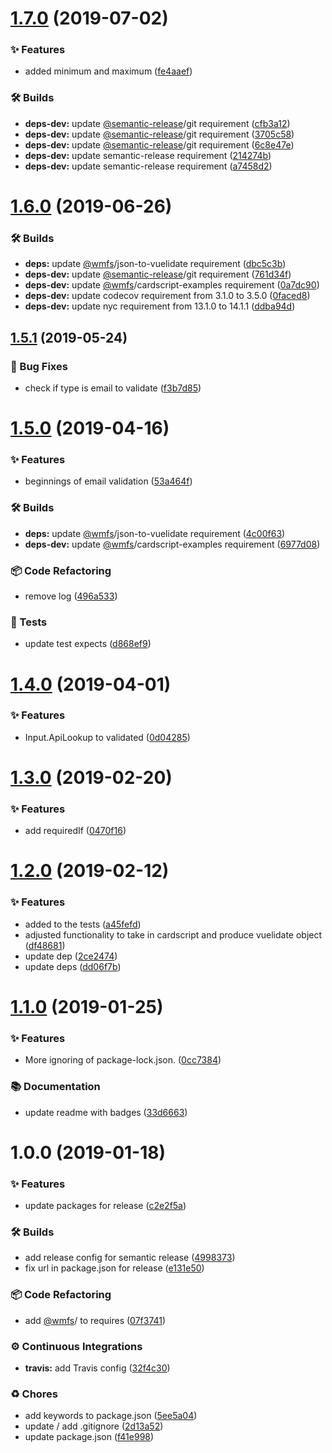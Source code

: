 # [1.7.0](https://github.com/wmfs/cardscript-to-vuelidate/compare/v1.6.0...v1.7.0) (2019-07-02)


### ✨ Features

* added minimum and maximum ([fe4aaef](https://github.com/wmfs/cardscript-to-vuelidate/commit/fe4aaef))


### 🛠 Builds

* **deps-dev:** update [@semantic-release](https://github.com/semantic-release)/git requirement ([cfb3a12](https://github.com/wmfs/cardscript-to-vuelidate/commit/cfb3a12))
* **deps-dev:** update [@semantic-release](https://github.com/semantic-release)/git requirement ([3705c58](https://github.com/wmfs/cardscript-to-vuelidate/commit/3705c58))
* **deps-dev:** update [@semantic-release](https://github.com/semantic-release)/git requirement ([6c8e47e](https://github.com/wmfs/cardscript-to-vuelidate/commit/6c8e47e))
* **deps-dev:** update semantic-release requirement ([214274b](https://github.com/wmfs/cardscript-to-vuelidate/commit/214274b))
* **deps-dev:** update semantic-release requirement ([a7458d2](https://github.com/wmfs/cardscript-to-vuelidate/commit/a7458d2))

# [1.6.0](https://github.com/wmfs/cardscript-to-vuelidate/compare/v1.5.1...v1.6.0) (2019-06-26)


### 🛠 Builds

* **deps:** update [@wmfs](https://github.com/wmfs)/json-to-vuelidate requirement ([dbc5c3b](https://github.com/wmfs/cardscript-to-vuelidate/commit/dbc5c3b))
* **deps-dev:** update [@semantic-release](https://github.com/semantic-release)/git requirement ([761d34f](https://github.com/wmfs/cardscript-to-vuelidate/commit/761d34f))
* **deps-dev:** update [@wmfs](https://github.com/wmfs)/cardscript-examples requirement ([0a7dc90](https://github.com/wmfs/cardscript-to-vuelidate/commit/0a7dc90))
* **deps-dev:** update codecov requirement from 3.1.0 to 3.5.0 ([0faced8](https://github.com/wmfs/cardscript-to-vuelidate/commit/0faced8))
* **deps-dev:** update nyc requirement from 13.1.0 to 14.1.1 ([ddba94d](https://github.com/wmfs/cardscript-to-vuelidate/commit/ddba94d))

## [1.5.1](https://github.com/wmfs/cardscript-to-vuelidate/compare/v1.5.0...v1.5.1) (2019-05-24)


### 🐛 Bug Fixes

* check if type is email to validate ([f3b7d85](https://github.com/wmfs/cardscript-to-vuelidate/commit/f3b7d85))

# [1.5.0](https://github.com/wmfs/cardscript-to-vuelidate/compare/v1.4.0...v1.5.0) (2019-04-16)


### ✨ Features

* beginnings of email validation ([53a464f](https://github.com/wmfs/cardscript-to-vuelidate/commit/53a464f))


### 🛠 Builds

* **deps:** update [@wmfs](https://github.com/wmfs)/json-to-vuelidate requirement ([4c00f63](https://github.com/wmfs/cardscript-to-vuelidate/commit/4c00f63))
* **deps-dev:** update [@wmfs](https://github.com/wmfs)/cardscript-examples requirement ([6977d08](https://github.com/wmfs/cardscript-to-vuelidate/commit/6977d08))


### 📦 Code Refactoring

* remove log ([496a533](https://github.com/wmfs/cardscript-to-vuelidate/commit/496a533))


### 🚨 Tests

* update test expects ([d868ef9](https://github.com/wmfs/cardscript-to-vuelidate/commit/d868ef9))

# [1.4.0](https://github.com/wmfs/cardscript-to-vuelidate/compare/v1.3.0...v1.4.0) (2019-04-01)


### ✨ Features

* Input.ApiLookup to validated ([0d04285](https://github.com/wmfs/cardscript-to-vuelidate/commit/0d04285))

# [1.3.0](https://github.com/wmfs/cardscript-to-vuelidate/compare/v1.2.0...v1.3.0) (2019-02-20)


### ✨ Features

* add requiredIf ([0470f16](https://github.com/wmfs/cardscript-to-vuelidate/commit/0470f16))

# [1.2.0](https://github.com/wmfs/cardscript-to-vuelidate/compare/v1.1.0...v1.2.0) (2019-02-12)


### ✨ Features

* added to the tests ([a45fefd](https://github.com/wmfs/cardscript-to-vuelidate/commit/a45fefd))
* adjusted functionality to take in cardscript and produce vuelidate object ([df48681](https://github.com/wmfs/cardscript-to-vuelidate/commit/df48681))
* update dep ([2ce2474](https://github.com/wmfs/cardscript-to-vuelidate/commit/2ce2474))
* update deps ([dd06f7b](https://github.com/wmfs/cardscript-to-vuelidate/commit/dd06f7b))

# [1.1.0](https://github.com/wmfs/cardscript-to-vuelidate/compare/v1.0.0...v1.1.0) (2019-01-25)


### ✨ Features

* More ignoring of package-lock.json. ([0cc7384](https://github.com/wmfs/cardscript-to-vuelidate/commit/0cc7384))


### 📚 Documentation

* update readme with badges ([33d6663](https://github.com/wmfs/cardscript-to-vuelidate/commit/33d6663))

# 1.0.0 (2019-01-18)


### ✨ Features

* update packages for release ([c2e2f5a](https://github.com/wmfs/cardscript-to-vuelidate/commit/c2e2f5a))


### 🛠 Builds

* add release config for semantic release ([4998373](https://github.com/wmfs/cardscript-to-vuelidate/commit/4998373))
* fix url in package.json for release ([e131e50](https://github.com/wmfs/cardscript-to-vuelidate/commit/e131e50))


### 📦 Code Refactoring

* add [@wmfs](https://github.com/wmfs)/ to requires ([07f3741](https://github.com/wmfs/cardscript-to-vuelidate/commit/07f3741))


### ⚙️ Continuous Integrations

* **travis:** add Travis config ([32f4c30](https://github.com/wmfs/cardscript-to-vuelidate/commit/32f4c30))


### ♻️ Chores

* add keywords to package.json ([5ee5a04](https://github.com/wmfs/cardscript-to-vuelidate/commit/5ee5a04))
* update / add .gitignore ([2d13a52](https://github.com/wmfs/cardscript-to-vuelidate/commit/2d13a52))
* update package.json ([f41e998](https://github.com/wmfs/cardscript-to-vuelidate/commit/f41e998))
